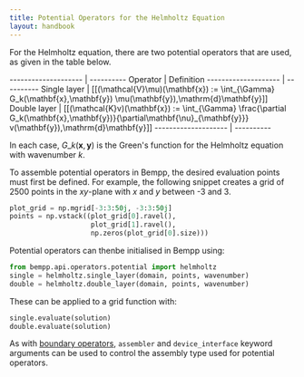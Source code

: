 ```yaml
---
title: Potential Operators for the Helmholtz Equation
layout: handbook
---
```

For the Helmholtz equation, there are two potential operators that are used, as given in the table
below.

-------------------- | ----------
Operator             | Definition
-------------------- | ----------
Single layer         | [[(\mathcal{V}\mu)(\mathbf{x}) := \int\_{\Gamma} G\_k(\mathbf{x},\mathbf{y}) \mu(\mathbf{y})\,\mathrm{d}\mathbf{y}]]
Double layer         | [[(\mathcal{K}v)(\mathbf{x}) := \int\_{\Gamma} \frac{\partial G\_k(\mathbf{x},\mathbf{y})}{\partial\mathbf{\nu}\_{\mathbf{y}}} v(\mathbf{y})\,\mathrm{d}\mathbf{y}]]
-------------------- | ----------


In each case, $G\_k(\mathbf{x},\mathbf{y})$ is the Green's function for the Helmholtz equation
with wavenumber $k$.

To assemble potential operators in Bempp, the desired evaluation points must first be defined.
For example, the following snippet creates a grid of 2500 points in the $x$$y$-plane with
$x$ and $y$ between -3 and 3.

```python
plot_grid = np.mgrid[-3:3:50j, -3:3:50j]
points = np.vstack((plot_grid[0].ravel(),
                    plot_grid[1].ravel(),
                    np.zeros(plot_grid[0].size)))
```

Potential operators can thenbe initialised in Bempp using:
```python
from bempp.api.operators.potential import helmholtz
single = helmholtz.single_layer(domain, points, wavenumber)
double = helmholtz.double_layer(domain, points, wavenumber)
```

These can be applied to a grid function with:
```python
single.evaluate(solution)
double.evaluate(solution)
```

As with [boundary operators](helmholtz_boundary_operators.md), `assembler` and `device_interface`
keyword arguments can be used to control the assembly type used for potential operators.
